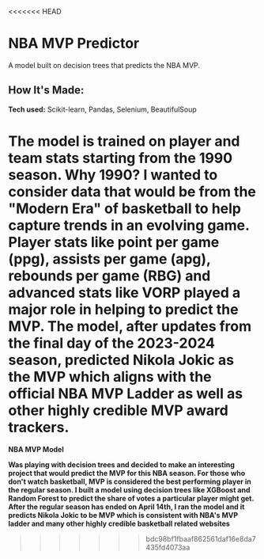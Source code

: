 <<<<<<< HEAD
# NBA MVP Predictor

A model built on decision trees that predicts the NBA MVP.

## How It's Made:

**Tech used:** Scikit-learn, Pandas, Selenium, BeautifulSoup

The model is trained on player and team stats starting from the 1990 season. Why 1990? I wanted to consider data that would be from the "Modern Era" of basketball to help capture trends in an evolving game. Player stats like point per game (ppg), assists per game (apg), rebounds per game (RBG) and advanced stats like VORP played a major role in helping to predict the MVP. The model, after updates from the final day of the 2023-2024 season, predicted Nikola Jokic as the MVP which aligns with the official NBA MVP Ladder as well as other highly credible MVP award trackers. 
=======
**NBA MVP Model**


**Was playing with decision trees and decided to make an interesting project that would predict the MVP for this NBA season. For those who don't watch basketball, MVP is considered the best performing player in the regular season. I built a model using decision trees like XGBoost and Random Forest to predict the share of votes a particular player might get. After the regular season has ended on April 14th, I ran the model and it predicts Nikola Jokic to be MVP which is consistent with NBA's MVP ladder and many other highly credible basketball related websites**
>>>>>>> bdc98bf1fbaaf862561daf16e8da7435fd4073aa
